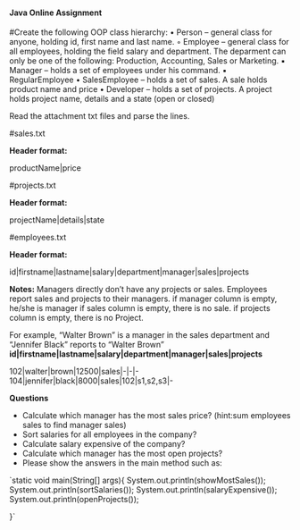 #### Java Online Assignment

#Create the following OOP class hierarchy:
    • Person – general class for anyone, holding id, first name and last name.
        ◦ Employee – general class for all employees, holding the field salary and department. The deparment can only be one of the following: Production, Accounting, Sales or Marketing.
            ▪ Manager – holds a set of employees under his command.
            ▪ RegularEmployee 
                • SalesEmployee – holds a set of sales. A sale holds product name and price
                • Developer – holds a set of projects. A project holds project name, details and a state (open or closed)

Read the attachment txt files and parse the lines.

#sales.txt

**Header format:**
 
productName|price

#projects.txt

**Header format:** 

projectName|details|state

#employees.txt

**Header format:** 

id|firstname|lastname|salary|department|manager|sales|projects

**Notes:** Managers directly don’t have any projects or sales. Employees report sales and projects to their managers.
if manager column is empty, he/she is manager
if sales column is empty, there is no sale.
if projects column is empty, there is no Project.

For example, “Walter Brown” is a manager in the sales department and “Jennifer Black” reports to “Walter Brown”
**id|firstname|lastname|salary|department|manager|sales|projects**

102|walter|brown|12500|sales|-|-|-
104|jennifer|black|8000|sales|102|s1,s2,s3|-

**Questions**
* Calculate which manager has the most sales price? (hint:sum employees sales to find manager sales)
* Sort salaries for all employees in the company?
* Calculate salary expensive of the company?
* Calculate which manager has the most open projects?
* Please show the answers in the main method such as:


`static void main(String[] args){
	System.out.println(showMostSales());
    System.out.println(sortSalaries());
    System.out.println(salaryExpensive());
    System.out.println(openProjects());
        
}`